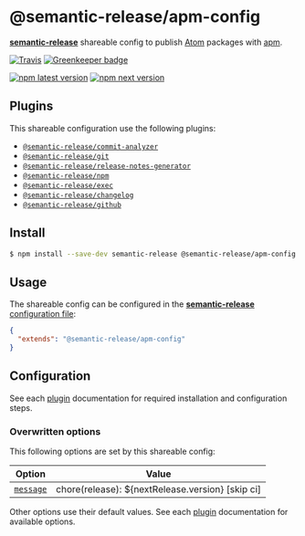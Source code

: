 # @semantic-release/apm-config

[**semantic-release**](https://github.com/semantic-release/semantic-release) shareable config to publish [Atom](https://www.atom.io) packages with [apm](https://github.com/atom/apm).

[![Travis](https://img.shields.io/travis/semantic-release/apm-config.svg)](https://travis-ci.org/semantic-release/apm-config)
[![Greenkeeper badge](https://badges.greenkeeper.io/semantic-release/apm-config.svg)](https://greenkeeper.io/)

[![npm latest version](https://img.shields.io/npm/v/@semantic-release/apm-config/latest.svg)](https://www.npmjs.com/package/@semantic-release/apm-config)
[![npm next version](https://img.shields.io/npm/v/@semantic-release/apm-config/next.svg)](https://www.npmjs.com/package/@semantic-release/apm-config)

## Plugins

This shareable configuration use the following plugins:
- [`@semantic-release/commit-analyzer`](https://github.com/semantic-release/commit-analyzer)
- [`@semantic-release/git`](https://github.com/semantic-release/git)
- [`@semantic-release/release-notes-generator`](https://github.com/semantic-release/release-notes-generator)
- [`@semantic-release/npm`](https://github.com/semantic-release/npm)
- [`@semantic-release/exec`](https://github.com/semantic-release/exec)
- [`@semantic-release/changelog`](https://github.com/semantic-release/changelog)
- [`@semantic-release/github`](https://github.com/semantic-release/github)

## Install

```bash
$ npm install --save-dev semantic-release @semantic-release/apm-config
```

## Usage

The shareable config can be configured in the [**semantic-release** configuration file](https://github.com/semantic-release/semantic-release/blob/master/docs/usage/configuration.md#configuration):

```json
{
  "extends": "@semantic-release/apm-config"
}
```

## Configuration

See each [plugin](#plugins) documentation for required installation and configuration steps.

### Overwritten options

This following options are set by this shareable config:

| Option                                                       | Value                                             |
|--------------------------------------------------------------|---------------------------------------------------|
| [`message`](https://github.com/semantic-release/git#message) | chore(release): \${nextRelease.version} [skip ci] |

Other options use their default values. See each [plugin](#plugins) documentation for available options.
